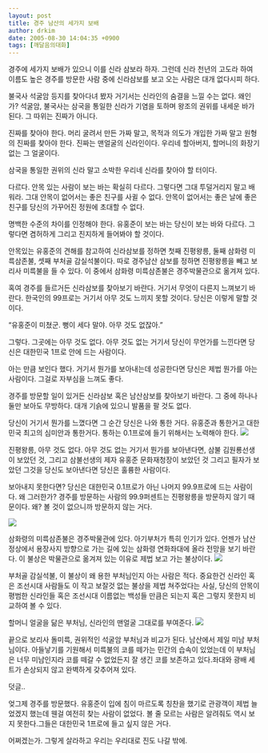 ```yaml
---
layout: post
title: 경주 남산의 세가지 보배
author: drkim
date: 2005-08-30 14:04:35 +0900
tags: [깨달음의대화]
---
```

 


  경주에 세가지 보배가 있으니 이를 신라 삼보라 하자. 그런데 신라 천년의 고도라 하여 이름도 높은 경주를 방문한 사람 중에 신라삼보를 보고 오는 사람은 대개 없다시피 하다.



  


  불국사 석굴암 등지를 찾아다녀 봤자 거기서는 신라인의 숨결을 느낄 수는 없다. 왜인가? 석굴암, 불국사는 삼국을 통일한 신라가 기염을 토하며 왕조의 권위를 내세운 바가 된다. 그 따위는 진짜가 아니다.



  


  진짜를 찾아야 한다. 머리 굴려서 만든 가짜 말고, 목적과 의도가 개입한 가짜 말고 원형의 진짜를 찾아야 한다. 진짜는 맨얼굴의 신라인이다. 우리네 할아버지, 할머니의 화장기 없는 그 얼굴이다.



  


  삼국을 통일한 권위의 신라 말고 소박한 우리네 신라를 찾아야 할 터이다.



  


  다르다. 안목 있는 사람이 보는 바는 확실히 다르다. 그렇다면 그대 투덜거리지 말고 배워라. 그대 안목이 없어서는 좋은 친구를 사귈 수 없다. 안목이 없어서는 좋은 날에 좋은 친구를 당신의 가꾸어진 정원에 초대할 수 없다.



  


  명백한 수준의 차이를 인정해야 한다. 유홍준이 보는 바는 당신이 보는 바와 다르다. 그렇다면 겸허하게 그리고 진지하게 들어봐야 할 것이다.



  


  안목있는 유홍준의 견해를 참고하여 신라삼보를 정하면 첫째 진평왕릉, 둘째 삼화령 미륵삼존불, 셋째 부처골 감실석불이다. 따로 경주남산 삼보를 정하면 진평왕릉을 빼고 보리사 미륵불을 들 수 있다. 이 중에서 삼화령 미륵삼존불은 경주박물관으로 옮겨져 있다.



  


  혹여 경주를 들르거든 신라삼보를 찾아보기 바란다. 거기서 무엇이 다른지 느껴보기 바란다. 한국인의 99프로는 거기서 아무 것도 느끼지 못할 것이다. 당신은 이렇게 말할 것이다.



  


  “유홍준이 미쳤군. 뻥이 세다 말야. 아무 것도 없잖아.”



  


  그렇다. 그곳에는 아무 것도 없다. 아무 것도 없는 거기서 당신이 무언가를 느낀다면 당신은 대한민국 1프로 안에 드는 사람이다.



  


  아는 만큼 보인다 했다. 거기서 뭔가를 보아내는데 성공한다면 당신은 제법 뭔가를 아는 사람이다. 그걸로 자부심을 느껴도 좋다.



  


  경주를 방문할 일이 있거든 신라삼보 혹은 남산삼보를 찾아보기 바란다. 그 중에 하나나 둘만 보아도 무방하다. 대개 기슭에 있으니 발품을 팔 것도 없다.



  


  당신이 거기서 뭔가를 느꼈다면 그 순간 당신은 나와 통한 거다. 유홍준과 통한거고 대한민국 최고의 심미안과 통한거다. 통하는 0.1프로에 들기 위해서는 노력해야 한다. ![](http://drkimz.com/technote2/board/mj/upimg/1125376296.jpg) 





  진평왕릉, 아무 것도 없다. 아무 것도 없는 거기서 뭔가를 보아낸다면, 삼불 김원룡선생이 보았던 것, 그리고 삼불선생의 제자 유홍준 문화재청장이 보았던 것 그리고 필자가 보았던 그것을 당신도 보아낸다면 당신은 훌륭한 사람이다.









  보아내지 못한다면? 당신은 대한민국 0.1프로가 아닌 나머지 99.9프로에 드는 사람이다. 왜 그러한가? 경주를 방문하는 사람의 99.9퍼센트는 진평왕릉을 방문하지 않기 때문이다. 왜? 볼 것이 없으니까 방문하지 않는 거다.



![](http://drkimz.com/technote2/board/mj/upimg/1125376312.jpg) 





  삼화령의 미륵삼존불은 경주박물관에 있다. 아기부처가 특히 인기가 있다. 언젠가 남산 정상에서 용장사지 방향으로 가는 길에 있는 삼화령 연화좌대에 올라 전망을 보기 바란다. 이 불상은 박물관으로 옮겨져 있는 이유로 제법 보고 가는 불상이다. ![](http://drkimz.com/technote2/board/mj/upimg/1125376326.jpg) 





  부처골 감실석불, 이 불상이 왜 용한 부처님인지 아는 사람은 적다. 중요한건 신라인 혹은 조선시대 사람들도 이 작고 보잘것 없는 불상을 제법 쳐주었다는 사실, 당신의 안목이 평범한 신라인들 혹은 조선시대 이름없는 백성들 만큼은 되는지 혹은 그렇지 못한지 비교하여 볼 수 있다.






  할머니 얼굴을 닮은 부처님, 신라인의 맨얼굴 그대로를 부여준다. ![](http://drkimz.com/technote2/board/mj/upimg/1125376357.jpg)



  끝으로 보리사 돌미륵, 권위적인 석굴암 부처님과 비교가 된다. 남산에서 제일 미남 부처님이다. 아들낳기를 기원해서 미륵불의 코를 떼가는 민간의 습속이 있었는데 이 부처님은 너무 미남인지라 코를 떼갈 수 없었든지 잘 생긴 코를 보존하고 있다.좌대와 광배 세트가 손상되지 않고 완벽하게 갖추어져 있다.






  덧글..



  엊그제 경주를 방문했다. 유홍준이 입에 침이 마르도록 칭찬을 했기로 관광객이 제법 늘었겠지 했는데 웬걸 여전히 찾는 사람이 없었다. 볼 줄 모르는 사람은 알려줘도 역시 보지 못한다.그들은 대한민국 1프로에 들고 싶지 않은 거다.






  어쩌겠는가. 그렇게 살라하고 우리는 우리대로 진도 나갈 밖에.
